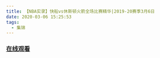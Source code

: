 ```yaml
---
title: 【NBA实录】快船vs休斯顿火箭全场比赛精华|2019-20赛季3月6日
date: 2020-03-06 15:25:53
tags:
  - 集锦
---
```


### <a href="https://www.weibo.com/tv/v/IxlfE2lQ0?fid=1034:4479462503546896" target="_blank">在线观看</a>

